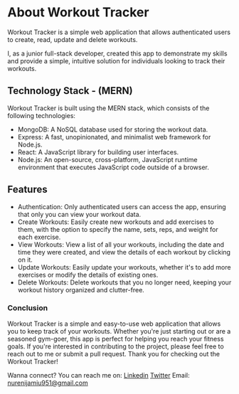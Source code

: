 # About Workout Tracker

Workout Tracker is  a simple web application that allows authenticated users to create, read, update and delete workouts.

I, as a junior full-stack developer, created this app to demonstrate my skills and provide a simple, intuitive solution for individuals looking to track their workouts.

## Technology Stack - (MERN)
Workout Tracker is built using the MERN stack, which consists of the following technologies:

- MongoDB: A NoSQL database used for storing the workout data.
- Express: A fast, unopinionated, and minimalist web framework for Node.js.
- React: A JavaScript library for building user interfaces.
- Node.js: An open-source, cross-platform, JavaScript runtime environment that executes JavaScript code outside of a browser.

## Features
- Authentication: Only authenticated users can access the app, ensuring that only you can view your workout data.
- Create Workouts: Easily create new workouts and add exercises to them, with the option to specify the name, sets, reps, and weight for each exercise.
- View Workouts: View a list of all your workouts, including the date and time they were created, and view the details of each workout by clicking on it.
- Update Workouts: Easily update your workouts, whether it's to add more exercises or modify the details of existing ones.
- Delete Workouts: Delete workouts that you no longer need, keeping your workout history organized and clutter-free.


### Conclusion

Workout Tracker is a simple and easy-to-use web application that allows you to keep track of your workouts. Whether you're just starting out or are a seasoned gym-goer, this app is perfect for helping you reach your fitness goals. If you're interested in contributing to the project, please feel free to reach out to me or submit a pull request. Thank you for checking out the Workout Tracker!

Wanna connect? You can reach me on:
[Linkedin](https://www.linkedin.com/in/nurenijamiu)
[Twitter](https://www.twitter.com/dhulnurein_)
Email: nurenijamiu951@gmail.com